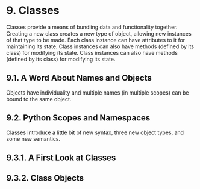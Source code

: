 # 9. Classes

Classes provide a means of bundling data and functionality together. Creating a new class creates a new type of object, allowing new instances of that type to be made. Each class instance can have attributes to it for maintaining its state. Class instances can also have methods (defined by its class) for modifying its state. Class instances can also have methods (defined by its class) for modifying its state. 

## 9.1. A Word About Names and Objects

Objects have individuality and multiple names (in multiple scopes) can be bound to the same object.

## 9.2. Python Scopes and Namespaces

Classes introduce a little bit of new syntax, three new object types, and some new semantics.

## 9.3.1. A First Look at Classes

## 9.3.2. Class Objects

